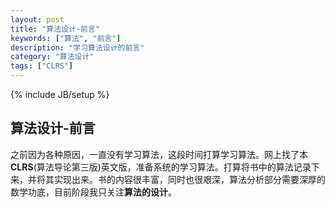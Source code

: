 ```yaml
---
layout: post
title: "算法设计-前言"
keywords: ["算法", "前言"]
description: "学习算法设计的前言"
category: "算法设计"
tags: ["CLRS"]
---
```

{% include JB/setup %}

## 算法设计-前言
之前因为各种原因，一直没有学习算法，这段时间打算学习算法。网上找了本****CLRS****(算法导论第三版)英文版，准备系统的学习算法。打算将书中的算法记录下来，并将其实现出来。书的内容很丰富，同时也很艰深，算法分析部分需要深厚的数学功底，目前阶段我只关注****算法的设计****。

